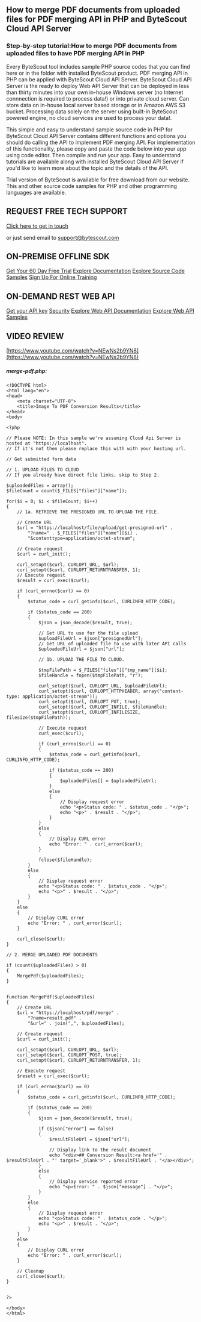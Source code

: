 ## How to merge PDF documents from uploaded files for PDF merging API in PHP and ByteScout Cloud API Server

### Step-by-step tutorial:How to merge PDF documents from uploaded files to have PDF merging API in PHP

Every ByteScout tool includes sample PHP source codes that you can find here or in the folder with installed ByteScout product. PDF merging API in PHP can be applied with ByteScout Cloud API Server. ByteScout Cloud API Server is the ready to deploy Web API Server that can be deployed in less than thirty minutes into your own in-house Windows server (no Internet connnection is required to process data!) or into private cloud server. Can store data on in-house local server based storage or in Amazon AWS S3 bucket. Processing data solely on the server using built-in ByteScout powered engine, no cloud services are used to process your data!.

This simple and easy to understand sample source code in PHP for ByteScout Cloud API Server contains different functions and options you should do calling the API to implement PDF merging API. For implementation of this functionality, please copy and paste the code below into your app using code editor. Then compile and run your app.  Easy to understand tutorials are available along with installed ByteScout Cloud API Server if you'd like to learn more about the topic and the details of the API.

Trial version of ByteScout is available for free download from our website. This and other source code samples for PHP and other programming languages are available.

## REQUEST FREE TECH SUPPORT

[Click here to get in touch](https://bytescout.zendesk.com/hc/en-us/requests/new?subject=ByteScout%20Cloud%20API%20Server%20Question)

or just send email to [support@bytescout.com](mailto:support@bytescout.com?subject=ByteScout%20Cloud%20API%20Server%20Question) 

## ON-PREMISE OFFLINE SDK 

[Get Your 60 Day Free Trial](https://bytescout.com/download/web-installer?utm_source=github-readme)
[Explore Documentation](https://bytescout.com/documentation/index.html?utm_source=github-readme)
[Explore Source Code Samples](https://github.com/bytescout/ByteScout-SDK-SourceCode/)
[Sign Up For Online Training](https://academy.bytescout.com/)


## ON-DEMAND REST WEB API

[Get your API key](https://app.pdf.co/signup?utm_source=github-readme)
[Security](https://pdf.co/security)
[Explore Web API Documentation](https://apidocs.pdf.co?utm_source=github-readme)
[Explore Web API Samples](https://github.com/bytescout/ByteScout-SDK-SourceCode/tree/master/PDF.co%20Web%20API)

## VIDEO REVIEW

[https://www.youtube.com/watch?v=NEwNs2b9YN8](https://www.youtube.com/watch?v=NEwNs2b9YN8)




<!-- code block begin -->

##### **merge-pdf.php:**
    
```
<!DOCTYPE html>
<html lang="en">
<head>
    <meta charset="UTF-8">
    <title>Image To PDF Conversion Results</title>
</head>
<body>

<?php 

// Please NOTE: In this sample we're assuming Cloud Api Server is hosted at "https://localhost". 
// If it's not then please replace this with with your hosting url.

// Get submitted form data

// 1. UPLOAD FILES TO CLOUD
// If you already have direct file links, skip to Step 2.

$uploadedFiles = array();
$fileCount = count($_FILES["files"]["name"]);

for($i = 0; $i < $fileCount; $i++)
{
    // 1a. RETRIEVE THE PRESIGNED URL TO UPLOAD THE FILE.
    
    // Create URL
    $url = "https://localhost/file/upload/get-presigned-url" . 
        "?name=" . $_FILES["files"]["name"][$i] .
        "&contenttype=application/octet-stream";
        
    // Create request
    $curl = curl_init();
    
    curl_setopt($curl, CURLOPT_URL, $url);
    curl_setopt($curl, CURLOPT_RETURNTRANSFER, 1);
    // Execute request
    $result = curl_exec($curl);
    
    if (curl_errno($curl) == 0)
    {
        $status_code = curl_getinfo($curl, CURLINFO_HTTP_CODE);
        
        if ($status_code == 200)
        {
            $json = json_decode($result, true);
            
            // Get URL to use for the file upload
            $uploadFileUrl = $json["presignedUrl"];
            // Get URL of uploaded file to use with later API calls
            $uploadedFileUrl = $json["url"];
            
            // 1b. UPLOAD THE FILE TO CLOUD.
            
            $tmpFilePath = $_FILES["files"]["tmp_name"][$i];            
            $fileHandle = fopen($tmpFilePath, "r");
            
            curl_setopt($curl, CURLOPT_URL, $uploadFileUrl);
            curl_setopt($curl, CURLOPT_HTTPHEADER, array("content-type: application/octet-stream"));
            curl_setopt($curl, CURLOPT_PUT, true);
            curl_setopt($curl, CURLOPT_INFILE, $fileHandle);
            curl_setopt($curl, CURLOPT_INFILESIZE, filesize($tmpFilePath));
    
            // Execute request
            curl_exec($curl);
            
            if (curl_errno($curl) == 0)
            {
                $status_code = curl_getinfo($curl, CURLINFO_HTTP_CODE);
                
                if ($status_code == 200)
                {
                    $uploadedFiles[] = $uploadedFileUrl;
                }
                else
                {
                    // Display request error
                    echo "<p>Status code: " . $status_code . "</p>"; 
                    echo "<p>" . $result . "</p>"; 
                }
            }
            else
            {
                // Display CURL error
                echo "Error: " . curl_error($curl);
            }
            
            fclose($fileHandle);
        }
        else
        {
            // Display request error
            echo "<p>Status code: " . $status_code . "</p>"; 
            echo "<p>" . $result . "</p>"; 
        }
    }
    else
    {
        // Display CURL error
        echo "Error: " . curl_error($curl);
    }
    
    curl_close($curl); 
}

// 2. MERGE UPLOADED PDF DOCUMENTS

if (count($uploadedFiles) > 0) 
{
    MergePdf($uploadedFiles);
}


function MergePdf($uploadedFiles) 
{
    // Create URL
    $url = "https://localhost/pdf/merge" .
        "?name=result.pdf" .
        "&url=" . join(",", $uploadedFiles);
    
    // Create request
    $curl = curl_init();
    
    curl_setopt($curl, CURLOPT_URL, $url);
    curl_setopt($curl, CURLOPT_POST, true);
    curl_setopt($curl, CURLOPT_RETURNTRANSFER, 1);

    // Execute request
    $result = curl_exec($curl);
    
    if (curl_errno($curl) == 0)
    {
        $status_code = curl_getinfo($curl, CURLINFO_HTTP_CODE);
        
        if ($status_code == 200)
        {
            $json = json_decode($result, true);
            
            if ($json["error"] == false)
            {
                $resultFileUrl = $json["url"];
                
                // Display link to the result document
                echo "<div>## Conversion Result:<a href='" . $resultFileUrl . "' target='_blank'>" . $resultFileUrl . "</a></div>";
            }
            else
            {
                // Display service reported error
                echo "<p>Error: " . $json["message"] . "</p>"; 
            }
        }
        else
        {
            // Display request error
            echo "<p>Status code: " . $status_code . "</p>"; 
            echo "<p>" . $result . "</p>"; 
        }
    }
    else
    {
        // Display CURL error
        echo "Error: " . curl_error($curl);
    }
    
    // Cleanup
    curl_close($curl);
}


?>

</body>
</html>

```

<!-- code block end -->